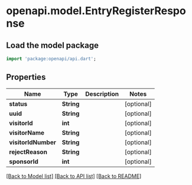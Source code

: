 # openapi.model.EntryRegisterResponse

## Load the model package
```dart
import 'package:openapi/api.dart';
```

## Properties
Name | Type | Description | Notes
------------ | ------------- | ------------- | -------------
**status** | **String** |  | [optional] 
**uuid** | **String** |  | [optional] 
**visitorId** | **int** |  | [optional] 
**visitorName** | **String** |  | [optional] 
**visitorIdNumber** | **String** |  | [optional] 
**rejectReason** | **String** |  | [optional] 
**sponsorId** | **int** |  | [optional] 

[[Back to Model list]](../README.md#documentation-for-models) [[Back to API list]](../README.md#documentation-for-api-endpoints) [[Back to README]](../README.md)


